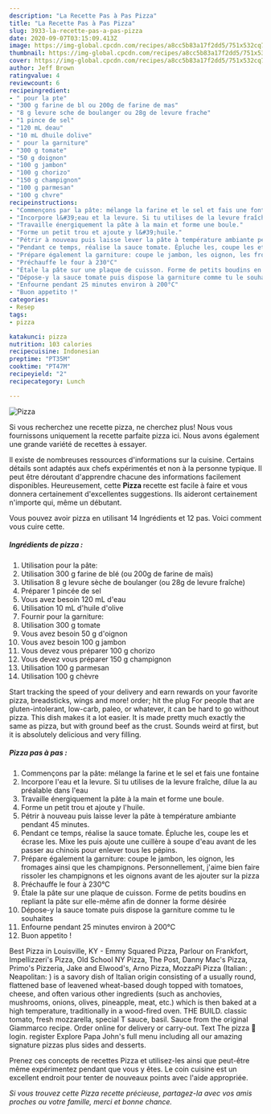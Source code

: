 ```yaml
---
description: "La Recette Pas à Pas Pizza"
title: "La Recette Pas à Pas Pizza"
slug: 3933-la-recette-pas-a-pas-pizza
date: 2020-09-07T03:15:09.413Z
image: https://img-global.cpcdn.com/recipes/a8cc5b83a17f2dd5/751x532cq70/pizza-photo-principale-de-la-recette.jpg
thumbnail: https://img-global.cpcdn.com/recipes/a8cc5b83a17f2dd5/751x532cq70/pizza-photo-principale-de-la-recette.jpg
cover: https://img-global.cpcdn.com/recipes/a8cc5b83a17f2dd5/751x532cq70/pizza-photo-principale-de-la-recette.jpg
author: Jeff Brown
ratingvalue: 4
reviewcount: 6
recipeingredient:
- " pour la pte"
- "300 g farine de bl ou 200g de farine de mas"
- "8 g levure sche de boulanger ou 28g de levure frache"
- "1 pince de sel"
- "120 mL deau"
- "10 mL dhuile dolive"
- " pour la garniture"
- "300 g tomate"
- "50 g doignon"
- "100 g jambon"
- "100 g chorizo"
- "150 g champignon"
- "100 g parmesan"
- "100 g chvre"
recipeinstructions:
- "Commençons par la pâte: mélange la farine et le sel et fais une fontaine"
- "Incorpore l&#39;eau et la levure. Si tu utilises de la levure fraîche, dilue la au préalable dans l&#39;eau"
- "Travaille énergiquement la pâte à la main et forme une boule."
- "Forme un petit trou et ajoute y l&#39;huile."
- "Pétrir à nouveau puis laisse lever la pâte à température ambiante pendant 45 minutes."
- "Pendant ce temps, réalise la sauce tomate. Épluche les, coupe les et écrase les. Mixe les puis ajoute une cuillère à soupe d&#39;eau avant de les passer au chinois pour enlever tous les pépins."
- "Prépare également la garniture: coupe le jambon, les oignon, les fromages ainsi que les champignons. Personnellement, j&#39;aime bien faire rissoler les champignons et les oignons avant de les ajouter sur la pizza"
- "Préchauffe le four à 230°C"
- "Étale la pâte sur une plaque de cuisson. Forme de petits boudins en repliant la pâte sur elle-même afin de donner la forme désirée"
- "Dépose-y la sauce tomate puis dispose la garniture comme tu le souhaites"
- "Enfourne pendant 25 minutes environ à 200°C"
- "Buon appetito !"
categories:
- Resep
tags:
- pizza

katakunci: pizza 
nutrition: 103 calories
recipecuisine: Indonesian
preptime: "PT35M"
cooktime: "PT47M"
recipeyield: "2"
recipecategory: Lunch

---
```



![Pizza](https://img-global.cpcdn.com/recipes/a8cc5b83a17f2dd5/751x532cq70/pizza-photo-principale-de-la-recette.jpg)

Si vous recherchez une recette pizza, ne cherchez plus! Nous vous fournissons uniquement la recette parfaite pizza ici. Nous avons également une grande variété de recettes à essayer.

Il existe de nombreuses ressources d'informations sur la cuisine. Certains détails sont adaptés aux chefs expérimentés et non à la personne typique. Il peut être déroutant d'apprendre chacune des informations facilement disponibles. Heureusement, cette <strong> Pizza </strong> recette est facile à faire et vous donnera certainement d'excellentes suggestions. Ils aideront certainement n'importe qui, même un débutant.

<!--inarticleads1-->

Vous pouvez avoir pizza en utilisant 14 Ingrédients et 12 pas. Voici comment vous cuire cette.

##### Ingrédients de pizza :

1. Utilisation  pour la pâte:
1. Utilisation 300 g farine de blé (ou 200g de farine de maïs)
1. Utilisation 8 g levure sèche de boulanger (ou 28g de levure fraîche)
1. Préparer 1 pincée de sel
1. Vous avez besoin 120 mL d&#39;eau
1. Utilisation 10 mL d&#39;huile d&#39;olive
1. Fournir  pour la garniture:
1. Utilisation 300 g tomate
1. Vous avez besoin 50 g d&#39;oignon
1. Vous avez besoin 100 g jambon
1. Vous devez vous préparer 100 g chorizo
1. Vous devez vous préparer 150 g champignon
1. Utilisation 100 g parmesan
1. Utilisation 100 g chèvre


Start tracking the speed of your delivery and earn rewards on your favorite pizza, breadsticks, wings and more! order; hit the plug For people that are gluten-intolerant, low-carb, paleo, or whatever, it can be hard to go without pizza. This dish makes it a lot easier. It is made pretty much exactly the same as pizza, but with ground beef as the crust. Sounds weird at first, but it is absolutely delicious and very filling. 

<!--inarticleads2-->

##### Pizza pas à pas :

1. Commençons par la pâte: mélange la farine et le sel et fais une fontaine
1. Incorpore l&#39;eau et la levure. Si tu utilises de la levure fraîche, dilue la au préalable dans l&#39;eau
1. Travaille énergiquement la pâte à la main et forme une boule.
1. Forme un petit trou et ajoute y l&#39;huile.
1. Pétrir à nouveau puis laisse lever la pâte à température ambiante pendant 45 minutes.
1. Pendant ce temps, réalise la sauce tomate. Épluche les, coupe les et écrase les. Mixe les puis ajoute une cuillère à soupe d&#39;eau avant de les passer au chinois pour enlever tous les pépins.
1. Prépare également la garniture: coupe le jambon, les oignon, les fromages ainsi que les champignons. Personnellement, j&#39;aime bien faire rissoler les champignons et les oignons avant de les ajouter sur la pizza
1. Préchauffe le four à 230°C
1. Étale la pâte sur une plaque de cuisson. Forme de petits boudins en repliant la pâte sur elle-même afin de donner la forme désirée
1. Dépose-y la sauce tomate puis dispose la garniture comme tu le souhaites
1. Enfourne pendant 25 minutes environ à 200°C
1. Buon appetito !


Best Pizza in Louisville, KY - Emmy Squared Pizza, Parlour on Frankfort, Impellizzeri&#39;s Pizza, Old School NY Pizza, The Post, Danny Mac&#39;s Pizza, Primo&#39;s Pizzeria, Jake and Elwood&#39;s, Arno Pizza, MozzaPi Pizza (Italian: , Neapolitan: ) is a savory dish of Italian origin consisting of a usually round, flattened base of leavened wheat-based dough topped with tomatoes, cheese, and often various other ingredients (such as anchovies, mushrooms, onions, olives, pineapple, meat, etc.) which is then baked at a high temperature, traditionally in a wood-fired oven. THE BUILD. classic tomato, fresh mozzarella, special T sauce, basil. Sauce from the original Giammarco recipe. Order online for delivery or carry-out. Text The pizza 🔌 login. register Explore Papa John&#39;s full menu including all our amazing signature pizzas plus sides and desserts. 

<!--inarticleads1-->

<p>
Prenez ces concepts de recettes Pizza et utilisez-les ainsi que peut-être même expérimentez pendant que vous y êtes. Le coin cuisine est un excellent endroit pour tenter de nouveaux points avec l'aide appropriée.
</p>

<p>
<i>Si vous trouvez cette Pizza recette précieuse, partagez-la avec vos amis proches ou votre famille, merci et bonne chance.</i>
</p>
